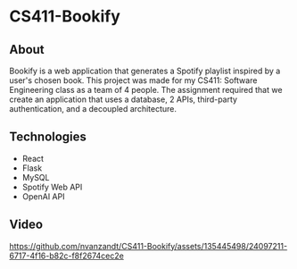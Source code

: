 # CS411-Bookify

## About 
Bookify is a web application that generates a Spotify playlist inspired by a user's chosen book. This project was made for my 
CS411: Software Engineering class as a team of 4 people. The assignment required that we create an application that uses a database, 
2 APIs, third-party authentication, and a decoupled architecture. 

## Technologies 
- React
- Flask 
- MySQL 
- Spotify Web API 
- OpenAI API

## Video 
https://github.com/nvanzandt/CS411-Bookify/assets/135445498/24097211-6717-4f16-b82c-f8f2674cec2e




